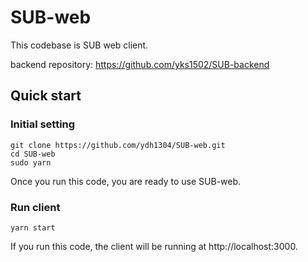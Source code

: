# SUB-web

This codebase is SUB web client.

backend repository: https://github.com/yks1502/SUB-backend

## Quick start

### Initial setting

```
git clone https://github.com/ydh1304/SUB-web.git
cd SUB-web
sudo yarn
```

Once you run this code, you are ready to use SUB-web.

### Run client

```
yarn start
```

If you run this code, the client will be running at http://localhost:3000.

